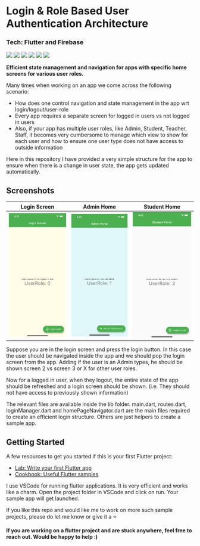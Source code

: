 # Login & Role Based User Authentication Architecture
### Tech: Flutter and Firebase
<img src="https://img.shields.io/badge/status-Active-green" height="20"> <img src="https://img.shields.io/github/issues/adumrewal/login-user-role-architecture" height="20"> <img src="https://img.shields.io/github/stars/adumrewal/login-user-role-architecture" height="20"> <img src="https://img.shields.io/github/license/adumrewal/login-user-role-architecture" height="20"> <img src="https://img.shields.io/badge/SDK-Flutter-yellow" height="20"> <img src="https://img.shields.io/badge/language-Dart-yellow" height="20"> 

**Efficient state management and navigation for apps with specific home screens for various user roles.**

Many times when working on an app we come across the following scenario:
- How does one control navigation and state management in the app wrt login/logout/user-role
- Every app requires a separate screen for logged in users vs not logged in users
- Also, if your app has multiple user roles, like Admin, Student, Teacher, Staff, it becomes very cumbersome to manage which view to show for each user and how to ensure one user type does not have access to outside information

Here in this repository I have provided a very simple structure for the app to ensure when there is a change in user state, the app gets updated automatically.

## Screenshots

|Login Screen|Admin Home|Student Home|
|:-:|:-:|:-:|
|<img width="250" alt="login-screen" src="https://github.com/adumrewal/login-user-role-architecture/raw/main/assets/LoginScreen.png"> | <img width="250" alt="admin-portal" src="https://github.com/adumrewal/login-user-role-architecture/raw/main/assets/AdminPortal.png"> |<img width="250" alt="student-portal" src="https://github.com/adumrewal/login-user-role-architecture/raw/main/assets/StudentPortal.png"> |

Suppose you are in the login screen and press the login button. In this case the user should be navigated inside the app and we should pop the login screen from the app. Adding if the user is an Admin types, he should be shown screen 2 vs screen 3 or X for other user roles.

Now for a logged in user, when they logout, the entire state of the app should be refreshed and a login screen should be shown. (i.e. They should not have access to previously shown information)

The relevant files are available inside the lib folder. main.dart, routes.dart, loginManager.dart and homePageNavigator.dart are the main files required to create an efficient login structure. Others are just helpers to create a sample app.

## Getting Started

A few resources to get you started if this is your first Flutter project:

- [Lab: Write your first Flutter app](https://flutter.dev/docs/get-started/codelab)
- [Cookbook: Useful Flutter samples](https://flutter.dev/docs/cookbook)

I use VSCode for running flutter applications. It is very efficient and works like a charm. Open the project folder in VSCode and click on run. Your sample app will get launched.

If you like this repo and would like me to work on more such sample projects, please do let me know or give it a :star: 

**If you are working on a flutter project and are stuck anywhere, feel free to reach out. Would be happy to help :)**
